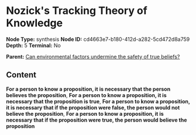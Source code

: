 # Nozick's Tracking Theory of Knowledge

**Node Type:** synthesis
**Node ID:** cd4663e7-b180-412d-a282-5cd472d8a759
**Depth:** 5
**Terminal:** No

**Parent:** [Can environmental factors undermine the safety of true beliefs?](can-environmental-factors-undermine-the-safety-of-true-beliefs-antithesis-e578440f-2a23-4c38-b535-7d5516119af9.md)

## Content

**For a person to know a proposition, it is necessary that the person believes the proposition**, **For a person to know a proposition, it is necessary that the proposition is true**, **For a person to know a proposition, it is necessary that if the proposition were false, the person would not believe the proposition**, **For a person to know a proposition, it is necessary that if the proposition were true, the person would believe the proposition**
